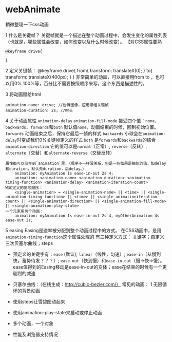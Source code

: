 # webAnimate
稍微整理一下css动画

1 什么是关键帧？
关键帧就是一个描述在整个动画过程中，会发生变化的属性列表（也就是，哪些属性会改变，如何改变以及什么时候改变）。
【对CSS属性要熟

	@keyframe drive{

	}

2 定义关键帧：
	@keyframe drive{
		from{
			transform: translateX(0);
		}
		to{
			transform: translateX(400px);
		}
	}
非常简单的动画，可以直接用from to ，也可以用0% 100%等，百分比不需要按照顺序来写，这个东西是描述性的。

3 将动画赋给html

	animation-name: drive; //告诉图像，应用哪组关键帧
	animation-duration: 2s; //时长

4 关于动画属性
	`animation-delay`
	`animation-fill-mode` 接受四个值：`none`、`backwards`、`forwards`和`both`
		默认值`none`，动画结束的时候，回到初始位置。
		`forwards` 动画结束之后，保持它最后一帧的样式
		`backwards` 小球会在`animation-delay`时变成我们0%关键帧定义的样式
		`both` 是`forwards`和`backwards`的结合
	`animation-direction` 它的值可以是`normal`（正常）, `reverse`（反转）, `alternate`（交替）和`alternate-reverse`（交替反转）
	
	属性都可以简写到`animation`里，（顺序不一样没关系，但是一些如果是相似的值，如delay和duration，默认先duration，后delay。）
		animation: myAnimation 1s ease-in-out 2s 4;
		animation: <animation-name> <animation-duration> <animation-timing-function> <animation-delay> <animation-iteration-count>
	W3C定义的简写顺序：
		<single-animation> = <single-animation-name> || <time> || <single-animation-timing-function> || <time> || <single-animationiteration-count> || <single-animation-direction> || <single-animation-fill-mode> || <single-animation-play-state>
	一个元素用两个动画：
		animation: myAnimation 1s ease-in-out 2s 4, myOtherAnimation 4s ease-out 2s;

5 easing
Easing是速率被分配到整个动画过程中的方式。
在CSS动画中，是用`animation-timing-function`这个属性处理的
有三种定义方式：
	关键字；自定义三次贝塞尔曲线；steps
- 预定义的关键字有：`ease` (默认); `linear`（线性，匀速）; `ease-in`（从慢到快，蓄势待发？？？）; `ease-out`（快到慢）和`ease-in-out`（慢->快->慢）。
	ease值得到的Easing移动是ease-in-out的变体；ease在结束的时候有一个更剧烈的减速
- 贝塞尔曲线：（在线生成：http://cubic-bezier.com/）
  	常见的动画：
  	1 无限循环的背景动画

- 使用steps让雪碧图动起来

- 使用animation-play-state来启动或停止动画

- 多个动画，一个对象

- 性能及浏览器支持情况




